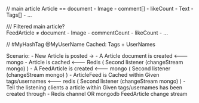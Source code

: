 // main article
Article == document - Image - comment[] - likeCount - Text - Tags[] - ...

/// Filtered main article?  
FeedArticle ≠ document - Image - commentCount - likeCount - ...

// #MyHashTag @MyUserName
Cached: Tags + UserNames

Scenario: - New Article is posted -> - A Article document is created <--- mongo - Article is cached <--- Redis ( Second listener (changeStream mongo) ) - A FeedArticle is created <--- mongo ( Second listener (changeStream mongo) ) - ArticleFeed is Cached within Given tags/usernames <--- redis ( Second listener (changeStream mongo) ) - Tell the listening clients a article within Given tags/usernames has been created through - Redis channel OR mongodb FeedArticle change stream
